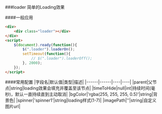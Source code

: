 ###loader
简单的Loading效果

####一般应用
```html
<div>
    <div class="loader"></div>
</div>
<script>
	$(document).ready(function(){
	    $(".loader").loaderOn();
	    setTimeout(function(){
	        // $(".loader").loaderOff();
	    }, 2000);
	});
</script>
```

####常用配置
|字段名|默认值|类型|描述|
|------|------|----|----|
|parent|父节点|string|loading效果会填充并覆盖至该节点|
|timeToHide|null|int|持续时间(毫秒)，默认一直持续直到主动取消|
|bgColor|'rgba(255, 255, 255, 0.5)'|string|背景色|
|spinner|'spinner1'|string|loading样式(1-7)|
|imagePath|''|string|自定义图片url|
